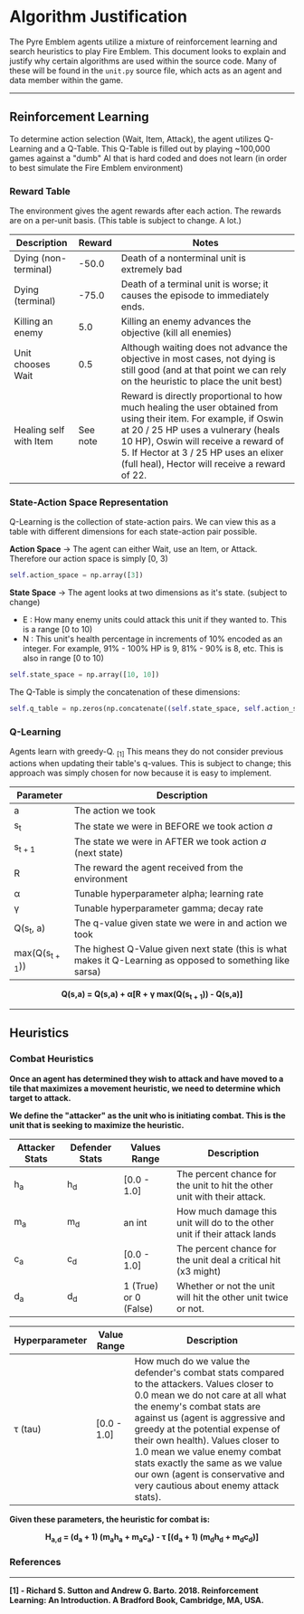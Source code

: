 # Algorithm Justification

The Pyre Emblem agents utilize a mixture of reinforcement learning and search heuristics to play Fire Emblem. This document looks to explain and justify why certain algorithms are used within the source code. Many of these will be found in the `unit.py` source file, which acts as an agent and data member within the game.

---

## Reinforcement Learning

To determine action selection (Wait, Item, Attack), the agent utilizes Q-Learning and a Q-Table. This Q-Table is filled out by playing ~100,000 games against a "dumb" AI that is hard coded and does not learn (in order to best simulate the Fire Emblem environment)

### Reward Table

The environment gives the agent rewards after each action. The rewards are on a per-unit basis. (This table is subject to change. A lot.)

| Description | Reward | Notes
| --- | --- | --- 
| Dying (non-terminal) | -50.0 | Death of a nonterminal unit is extremely bad
| Dying (terminal) | -75.0 | Death of a terminal unit is worse; it causes the episode to immediately ends.
| Killing an enemy | 5.0 | Killing an enemy advances the objective (kill all enemies)
| Unit chooses Wait | 0.5 | Although waiting does not advance the objective in most cases, not dying is still good (and at that point we can rely on the heuristic to place the unit best)
| Healing self with Item | See note | Reward is directly proportional to how much healing the user obtained from using their item. For example, if Oswin at 20 / 25 HP uses a vulnerary (heals 10 HP), Oswin will receive a reward of 5. If Hector at 3 / 25 HP uses an elixer (full heal), Hector will receive a reward of 22. 

### State-Action Space Representation

Q-Learning is the collection of state-action pairs. We can view this as a table with different dimensions for each state-action pair possible. 

**Action Space** -> The agent can either Wait, use an Item, or Attack. Therefore our action space is simply [0, 3)

```python 
self.action_space = np.array([3])
```

**State Space** -> The agent looks at two dimensions as it's state. (subject to change)

- E : How many enemy units could attack this unit if they wanted to. This is a range [0 to 10)
- N : This unit's health percentage in increments of 10% encoded as an integer. For example, 91% - 100% HP is 9, 81% - 90% is 8, etc. This is also in range [0 to 10) 

```python 
self.state_space = np.array([10, 10])
```

The Q-Table is simply the concatenation of these dimensions:

```python
self.q_table = np.zeros(np.concatenate((self.state_space, self.action_space)))  # [10, 10, 3]
```

### Q-Learning

Agents learn with greedy-Q. <sub>[1]</sub> This means they do not consider previous actions when updating their table's q-values. This is subject to change; this approach was simply chosen for now because it is easy to implement.

| Parameter | Description |
| ----- | ----- |
| a | The action we took |
| s<sub>t</sub> | The state we were in BEFORE we took action *a* |
| s<sub>t + 1</sub> | The state we were in AFTER we took action *a* (next state)|
| R | The reward the agent received from the environment |
| α | Tunable hyperparameter alpha; learning rate |
| γ | Tunable hyperparameter gamma; decay rate | 
| Q(s<sub>t</sub>, a) | The q-value given state we were in and action we took |
| max(Q(s<sub>t + 1</sub>)) | The highest Q-Value given next state (this is what makes it Q-Learning as opposed to something like sarsa) |

<b><p align="center">Q(s,a) = Q(s,a) + α[R + γ max(Q(s<sub>t + 1</sub>)) - Q(s,a)]

---

## Heuristics

### Combat Heuristics 

Once an agent has determined they wish to attack and have moved to a tile that maximizes a movement heuristic, we need to determine which target to attack. 

We define the "attacker" as the unit who is initiating combat. This is the unit that is seeking to maximize the heuristic. 

| Attacker Stats | Defender Stats | Values Range | Description |
| ---- | ---- | ---- | ---- |
| h<sub>a</sub> | h<sub>d</sub> | [0.0 - 1.0] | The percent chance for the unit to hit the other unit with their attack. |
| m<sub>a</sub> | m<sub>d</sub> | an int | How much damage this unit will do to the other unit if their attack lands |
| c<sub>a</sub> | c<sub>d</sub> | [0.0 - 1.0] | The percent chance for the unit deal a critical hit (x3 might) |
| d<sub>a</sub> | d<sub>d</sub> | 1 (True) or 0 (False) | Whether or not the unit will hit the other unit twice or not.  |

| Hyperparameter | Value Range | Description |
| ----- | ----- | ----- |
| τ (tau) | [0.0 - 1.0] | How much do we value the defender's combat stats compared to the attackers. Values closer to 0.0 mean we do not care at all what the enemy's combat stats are against us (agent is aggressive and greedy at the potential expense of their own health). Values closer to 1.0 mean we value enemy combat stats exactly the same as we value our own (agent is conservative and very cautious about enemy attack stats).

Given these parameters, the heuristic for combat is:


<b><p align="center">H<sub>a,d</sub> = (d<sub>a</sub> + 1) (m<sub>a</sub>h<sub>a</sub> + m<sub>a</sub>c<sub>a</sub>) - τ [(d<sub>a</sub> + 1) (m<sub>d</sub>h<sub>d</sub> + m<sub>d</sub>c<sub>d</sub>)]</p></b>


### References

---

[1] - Richard S. Sutton and Andrew G. Barto. 2018. Reinforcement Learning: An Introduction. A Bradford Book, Cambridge, MA, USA.
